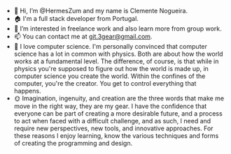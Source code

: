- 👋 Hi, I’m @HermesZum and my name is Clemente Nogueira.
- :house: I'm a full stack developer from Portugal.
- 👀 I’m interested in freelance work and also learn more from group work.
- 📫 You can contact me at git.3gear@gmail.com. 
- :sparkling_heart: I love computer science. I'm personally convinced that computer science has a lot in common with physics. Both are about how the world works at a fundamental level. The difference, of course, is that while in physics you're supposed to figure out how the world is made up, in computer science you create the world. Within the confines of the computer, you're the creator. You get to control everything that happens.
- :sun_with_face: Imagination, ingenuity, and creation are the three words that make me move in the right way, they are my gear. I have the confidence that everyone can be part of creating a more desirable future, and a process to act when faced with a difficult challenge, and as such, I need and require new perspectives, new tools, and innovative approaches. For these reasons I enjoy learning, know the various techniques and forms of creating the programming and design.

<!---
HermesZum/HermesZum is a ✨ special ✨ repository because its `README.md` (this file) appears on your GitHub profile.
You can click the Preview link to take a look at your changes.
--->

